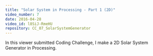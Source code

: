 ```yaml
---
title: "Solar System in Processing - Part 1 (2D)"
video_number: 7
date: 2016-04-28
video_id: l8SiJ-RmeHU
repository: CC_07_SolarSystemGenerator
---
```


In this viewer submitted Coding Challenge, I make a 2D Solar System Generator in Processing. 
